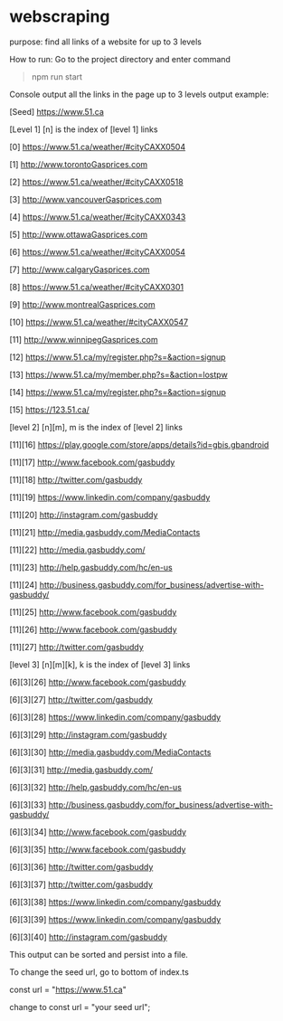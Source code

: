 # webscraping
purpose: find all links of a website for up to 3 levels

How to run: Go to the project directory and enter command
  >npm run start
  
Console output all the links in the page up to 3 levels
output example:

[Seed]
https://www.51.ca

[Level 1]  [n] is the index of [level 1] links

[0] https://www.51.ca/weather/#cityCAXX0504

[1] http://www.torontoGasprices.com

[2] https://www.51.ca/weather/#cityCAXX0518

[3] http://www.vancouverGasprices.com

[4] https://www.51.ca/weather/#cityCAXX0343

[5] http://www.ottawaGasprices.com

[6] https://www.51.ca/weather/#cityCAXX0054

[7] http://www.calgaryGasprices.com

[8] https://www.51.ca/weather/#cityCAXX0301

[9] http://www.montrealGasprices.com

[10] https://www.51.ca/weather/#cityCAXX0547

[11] http://www.winnipegGasprices.com

[12] https://www.51.ca/my/register.php?s=&action=signup

[13] https://www.51.ca/my/member.php?s=&action=lostpw

[14] https://www.51.ca/my/register.php?s=&action=signup

[15] https://123.51.ca/


[level 2]  [n][m], m is the index of [level 2] links
  
[11][16] https://play.google.com/store/apps/details?id=gbis.gbandroid

[11][17] http://www.facebook.com/gasbuddy

[11][18] http://twitter.com/gasbuddy

[11][19] https://www.linkedin.com/company/gasbuddy

[11][20] http://instagram.com/gasbuddy

[11][21] http://media.gasbuddy.com/MediaContacts

[11][22] http://media.gasbuddy.com/

[11][23] http://help.gasbuddy.com/hc/en-us

[11][24] http://business.gasbuddy.com/for_business/advertise-with-gasbuddy/

[11][25] http://www.facebook.com/gasbuddy

[11][26] http://www.facebook.com/gasbuddy

[11][27] http://twitter.com/gasbuddy


[level 3]  [n][m][k], k is the index of [level 3] links
  
[6][3][26] http://www.facebook.com/gasbuddy

[6][3][27] http://twitter.com/gasbuddy

[6][3][28] https://www.linkedin.com/company/gasbuddy

[6][3][29] http://instagram.com/gasbuddy

[6][3][30] http://media.gasbuddy.com/MediaContacts

[6][3][31] http://media.gasbuddy.com/

[6][3][32] http://help.gasbuddy.com/hc/en-us

[6][3][33] http://business.gasbuddy.com/for_business/advertise-with-gasbuddy/

[6][3][34] http://www.facebook.com/gasbuddy

[6][3][35] http://www.facebook.com/gasbuddy

[6][3][36] http://twitter.com/gasbuddy

[6][3][37] http://twitter.com/gasbuddy

[6][3][38] https://www.linkedin.com/company/gasbuddy

[6][3][39] https://www.linkedin.com/company/gasbuddy

[6][3][40] http://instagram.com/gasbuddy

This output can be sorted and persist into a file.

To change the seed url, go to bottom of index.ts 

const url = "https://www.51.ca"

change to const url = "your seed url";


